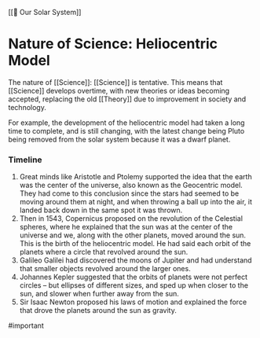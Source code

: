 [[🌌 Our Solar System]]
# Nature of Science: Heliocentric Model
The nature of [[Science]]: [[Science]] is tentative. This means that [[Science]] develops overtime, with new theories or ideas becoming accepted, replacing the old [[Theory]] due to improvement in society and technology.

For example, the development of the heliocentric model had taken a long time to complete, and is still changing, with the latest change being Pluto being removed from the solar system because it was a dwarf planet.

### Timeline
1. Great minds like Aristotle and Ptolemy supported the idea that the earth was the center of the universe, also known as the Geocentric model. They had come to this conclusion since the stars had seemed to be moving around them at night, and when throwing a ball up into the air, it landed back down in the same spot it was thrown.
2. Then in 1543, Copernicus proposed on the revolution of the Celestial spheres, where he explained that the sun was at the center of the universe and we, along with the other planets, moved around the sun. This is the birth of the heliocentric model. He had said each orbit of the planets where a circle that revolved around the sun.
3. Galileo Galilei had discovered the moons of Jupiter and had understand that smaller objects revolved around the larger ones.
4. Johannes Kepler suggested that the orbits of planets were not perfect circles – but ellipses of different sizes, and sped up when closer to the sun, and slower when further away from the sun.
5. Sir Isaac Newton proposed his laws of motion and explained the force that drove the planets around the sun as gravity.

#important 